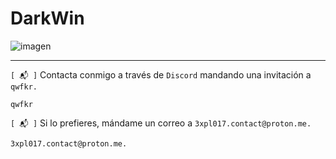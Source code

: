 # DarkWin

![imagen](https://github.com/ZombieGeeK0/DarkWin/assets/158185295/47f0c7f8-53e9-4ada-a4a0-d83d58f4beee)

<hr>

`[ 📬 ]` Contacta conmigo a través de `Discord` mandando una invitación a `qwfkr.`

    qwfkr
`[ 📬 ]` Si lo prefieres, mándame un correo a `3xpl017.contact@proton.me.`

    3xpl017.contact@proton.me.
